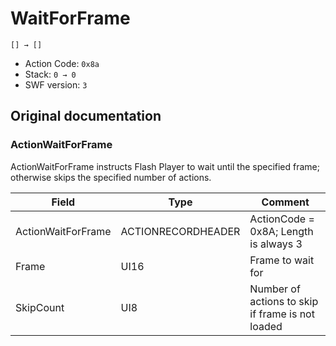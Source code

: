 # WaitForFrame

```
[] → []
```

- Action Code: `0x8a`
- Stack: `0 → 0`
- SWF version: `3`

## Original documentation

### ActionWaitForFrame

ActionWaitForFrame instructs Flash Player to wait until the specified frame; otherwise skips the specified
number of actions.

| Field              | Type               | Comment                               |
|--------------------|--------------------|---------------------------------------|
| ActionWaitForFrame | ACTIONRECORDHEADER | ActionCode = 0x8A; Length is always 3 |
| Frame              | UI16               | Frame to wait for                     |
| SkipCount          | UI8                | Number of actions to skip if frame is not loaded
